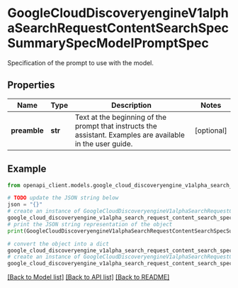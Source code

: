 # GoogleCloudDiscoveryengineV1alphaSearchRequestContentSearchSpecSummarySpecModelPromptSpec

Specification of the prompt to use with the model.

## Properties

Name | Type | Description | Notes
------------ | ------------- | ------------- | -------------
**preamble** | **str** | Text at the beginning of the prompt that instructs the assistant. Examples are available in the user guide. | [optional] 

## Example

```python
from openapi_client.models.google_cloud_discoveryengine_v1alpha_search_request_content_search_spec_summary_spec_model_prompt_spec import GoogleCloudDiscoveryengineV1alphaSearchRequestContentSearchSpecSummarySpecModelPromptSpec

# TODO update the JSON string below
json = "{}"
# create an instance of GoogleCloudDiscoveryengineV1alphaSearchRequestContentSearchSpecSummarySpecModelPromptSpec from a JSON string
google_cloud_discoveryengine_v1alpha_search_request_content_search_spec_summary_spec_model_prompt_spec_instance = GoogleCloudDiscoveryengineV1alphaSearchRequestContentSearchSpecSummarySpecModelPromptSpec.from_json(json)
# print the JSON string representation of the object
print(GoogleCloudDiscoveryengineV1alphaSearchRequestContentSearchSpecSummarySpecModelPromptSpec.to_json())

# convert the object into a dict
google_cloud_discoveryengine_v1alpha_search_request_content_search_spec_summary_spec_model_prompt_spec_dict = google_cloud_discoveryengine_v1alpha_search_request_content_search_spec_summary_spec_model_prompt_spec_instance.to_dict()
# create an instance of GoogleCloudDiscoveryengineV1alphaSearchRequestContentSearchSpecSummarySpecModelPromptSpec from a dict
google_cloud_discoveryengine_v1alpha_search_request_content_search_spec_summary_spec_model_prompt_spec_from_dict = GoogleCloudDiscoveryengineV1alphaSearchRequestContentSearchSpecSummarySpecModelPromptSpec.from_dict(google_cloud_discoveryengine_v1alpha_search_request_content_search_spec_summary_spec_model_prompt_spec_dict)
```
[[Back to Model list]](../README.md#documentation-for-models) [[Back to API list]](../README.md#documentation-for-api-endpoints) [[Back to README]](../README.md)


